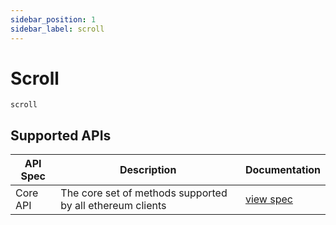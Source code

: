 ```yaml
---
sidebar_position: 1
sidebar_label: scroll
---
```


# Scroll

`scroll`

## Supported APIs

| API Spec | Description                                               | Documentation                  |
| -------- | --------------------------------------------------------- | ------------------------------ |
| Core API | The core set of methods supported by all ethereum clients | [view spec](../specs/core-api) |
